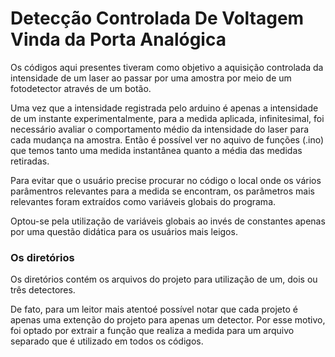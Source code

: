 Detecção Controlada De Voltagem Vinda da Porta Analógica
========================================================

Os códigos aqui presentes tiveram como objetivo a aquisição controlada da intensidade de um laser ao passar por uma amostra
por meio de um fotodetector através de um botão.

Uma vez que a intensidade registrada pelo arduino é apenas a intensidade de um instante experimentalmente, para a medida aplicada,
infinitesimal, foi necessário avaliar o comportamento médio da intensidade do laser para cada mudança na amostra. Então é possível ver
no aquivo de funções (.ino) que temos tanto uma medida instantânea quanto a média das medidas retiradas.

Para evitar que o usuário precise procurar no código o local onde os vários parâmentros relevantes para a medida se encontram,
os parâmetros mais relevantes foram extraídos como variáveis globais do programa.

Optou-se pela utilização de variáveis globais ao invés de constantes apenas por uma questão didática para os usuários mais leigos.

### Os diretórios

Os diretórios contém os arquivos do projeto para utilização de um, dois ou três detectores.

De fato, para um leitor mais atentoé possível notar que cada projeto é apenas uma extenção do
projeto para apenas um detector. Por esse motivo, foi optado por extrair a função que realiza 
a medida para um arquivo separado que é utilizado em todos os códigos.
